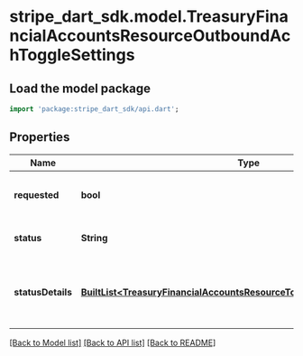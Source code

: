 # stripe_dart_sdk.model.TreasuryFinancialAccountsResourceOutboundAchToggleSettings

## Load the model package
```dart
import 'package:stripe_dart_sdk/api.dart';
```

## Properties
Name | Type | Description | Notes
------------ | ------------- | ------------- | -------------
**requested** | **bool** | Whether the FinancialAccount should have the Feature. | 
**status** | **String** | Whether the Feature is operational. | 
**statusDetails** | [**BuiltList&lt;TreasuryFinancialAccountsResourceTogglesSettingStatusDetails&gt;**](TreasuryFinancialAccountsResourceTogglesSettingStatusDetails.md) | Additional details; includes at least one entry when the status is not `active`. | 

[[Back to Model list]](../README.md#documentation-for-models) [[Back to API list]](../README.md#documentation-for-api-endpoints) [[Back to README]](../README.md)


